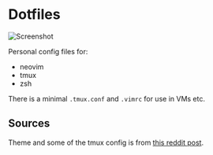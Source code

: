 # Dotfiles

![Screenshot](/img/config_screenshot.png)

Personal config files for:
- neovim
- tmux
- zsh

There is a minimal `.tmux.conf` and `.vimrc` for use in VMs etc.

## Sources
Theme and some of the tmux config is from [this reddit post](https://www.reddit.com/r/vimporn/comments/bxjd4p/cant_q_tinkering/).
